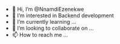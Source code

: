 - 👋 Hi, I’m @NnamdiEzenekwe
- 👀 I’m interested in Backend development
- 🌱 I’m currently learning ...
- 💞️ I’m looking to collaborate on ...
- 📫 How to reach me ...

<!---
NnamdiEzenekwe/NnamdiEzenekwe is a ✨ special ✨ repository because its `README.md` (this file) appears on your GitHub profile.
You can click the Preview link to take a look at your changes.
--->
